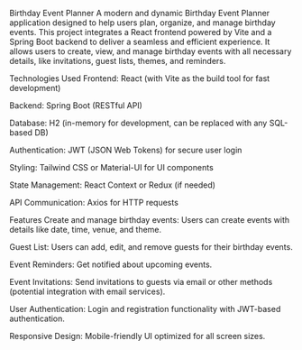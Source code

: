 Birthday Event Planner
A modern and dynamic Birthday Event Planner application designed to help users plan, organize, and manage birthday events. This project integrates a React frontend powered by Vite and a Spring Boot backend to deliver a seamless and efficient experience. It allows users to create, view, and manage birthday events with all necessary details, like invitations, guest lists, themes, and reminders.

Technologies Used
Frontend: React (with Vite as the build tool for fast development)

Backend: Spring Boot (RESTful API)

Database: H2 (in-memory for development, can be replaced with any SQL-based DB)

Authentication: JWT (JSON Web Tokens) for secure user login

Styling: Tailwind CSS or Material-UI for UI components

State Management: React Context or Redux (if needed)

API Communication: Axios for HTTP requests

Features
Create and manage birthday events: Users can create events with details like date, time, venue, and theme.

Guest List: Users can add, edit, and remove guests for their birthday events.

Event Reminders: Get notified about upcoming events.

Event Invitations: Send invitations to guests via email or other methods (potential integration with email services).

User Authentication: Login and registration functionality with JWT-based authentication.

Responsive Design: Mobile-friendly UI optimized for all screen sizes.

